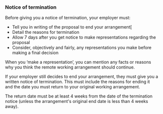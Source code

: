 ###  **Notice of termination**

Before giving you a notice of termination, your employer must:

  * Tell you in writing of the proposal to end your arrangement[ 
  * Detail the reasons for termination 
  * Allow 7 days after you get notice to make representations regarding the proposal 
  * Consider, objectively and fairly, any representations you make before making a final decision 

When you ‘make a representation’, you can mention any facts or reasons why you
think the remote working arrangement should continue.

If your employer still decides to end your arrangement, they must give you a
written notice of termination. This must include the reasons for ending it and
the date you must return to your original working arrangement.

The return date must be at least 4 weeks from the date of the termination
notice (unless the arrangement's original end date is less than 4 weeks away).

